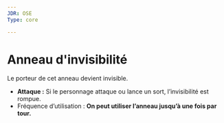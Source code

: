 ```yaml
---
JDR: OSE
Type: core

---
```


# Anneau d'invisibilité

Le porteur de cet anneau devient invisible.

- **Attaque :** Si le personnage attaque ou lance un sort, l’invisibilité est rompue.
- Fréquence d’utilisation : **On peut utiliser l’anneau jusqu’à une fois par tour.**